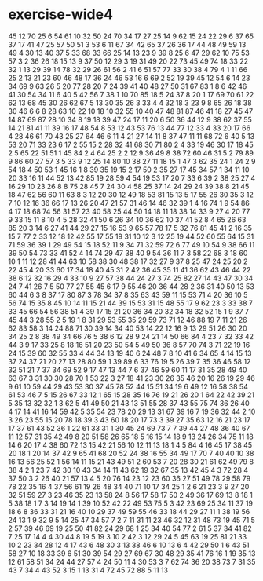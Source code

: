 # exercise-wide4
45
12
70
25
6
54
61
10
32
50
24
70
34
17
27
25
14
9
62
15
24
22
29
6
37
65
37
17
41
47
25
57
50
51
3
53
6
11
67
34
42
65
37
26
36
17
44
48
49
59
13
49
4
30
13
40
37
5
33
68
33
66
25
14
13
23
9
39
8
25
6
47
29
62
10
75
53
57
3
2
36
26
18
15
13
9
37
50
12
29
3
19
31
49
20
22
73
45
49
74
18
33
22
32
1
13
29
39
14
78
32
29
26
61
56
2
41
6
51
57
77
33
30
38
4
79
4
1
11
66
25
2
13
21
23
60
46
48
17
36
24
46
53
16
6
69
2
52
19
39
45
12
54
6
14
23
34
69
9
63
26
5
20
77
28
20
7
24
39
41
40
48
27
50
31
67
83
1
8
6
42
46
41
30
54
34
11
6
40
5
42
56
7
38
1
10
70
85
18
5
24
37
8
20
1
17
69
70
61
22
62
13
68
45
30
26
62
67
5
13
30
35
26
3
33
4
4
32
18
3
23
9
8
65
26
18
38
30
46
6
6
8
28
63
10
22
10
18
10
32
55
10
40
47
48
81
87
46
41
18
27
45
47
14
87
69
87
28
10
34
8
19
18
39
47
24
17
11
20
6
50
36
44
12
9
38
62
37
55
14
21
81
41
11
39
16
17
48
54
8
53
12
43
53
76
13
44
77
12
33
4
33
20
17
66
4
28
46
61
70
43
25
27
64
46
6
11
4
21
27
14
11
8
37
47
11
11
68
72
6
40
5
13
53
20
71
33
23
6
17
2
55
15
2
28
32
41
68
30
71
80
2
4
33
19
46
30
17
18
45
2
5
65
22
51
51
1
45
84
2
4
64
25
2
2
12
9
36
49
8
38
72
60
46
31
5
2
79
89
9
86
60
27
57
3
5
33
9
12
25
14
80
10
38
27
11
18
15
1
47
3
62
35
24
1
24
2
9
54
18
4
50
53
1
45
16
1
8
39
35
19
15
2
17
50
2
35
27
17
45
34
57
1
34
11
10
20
33
16
11
44
52
13
42
85
19
28
59
4
54
19
53
17
20
7
33
6
39
2
38
25
27
4
16
29
10
23
26
8
8
75
28
45
7
24
30
4
58
25
37
14
24
29
24
39
38
8
21
45
18
47
62
56
60
11
63
8
3
12
20
30
12
49
18
53
81
15
13
5
17
55
26
30
35
3
12
7
10
12
16
36
66
17
13
26
20
47
21
57
31
46
14
46
32
39
1
4
16
74
1
9
54
86
4
17
18
68
74
56
31
57
23
40
58
25
44
50
14
18
11
18
38
14
33
9
27
4
20
77
9
33
15
11
8
10
4
5
28
32
41
50
6
26
34
10
36
62
10
37
41
52
8
4
65
26
63
85
20
3
14
6
27
41
44
29
27
15
16
53
9
65
57
78
17
5
32
76
81
45
41
2
16
35
15
7
77
2
33
12
18
12
42
55
17
55
19
31
10
12
3
12
25
19
44
52
60
55
64
15
31
71
59
36
39
1
29
49
54
15
18
52
11
9
34
71
32
59
72
6
77
49
10
54
9
38
66
11
39
50
54
73
33
41
52
4
14
74
29
47
38
40
9
54
36
11
7
3
58
22
68
3
18
60
10
1
11
12
28
41
44
63
10
58
38
30
48
38
17
32
27
9
37
8
25
47
24
25
20
2
22
45
4
20
33
60
17
34
18
40
45
31
2
42
36
45
35
11
41
36
62
43
46
44
22
38
6
12
32
16
29
4
33
10
9
27
57
38
44
24
27
3
74
25
82
27
14
43
47
30
34
24
7
41
26
7
5
50
77
27
55
45
6
17
9
55
46
20
36
44
28
2
36
31
40
50
13
53
60
44
6
3
8
37
17
80
87
3
78
34
37
8
35
63
43
59
11
15
53
71
4
20
36
10
5
56
74
15
35
8
45
10
14
11
15
21
44
39
15
53
31
15
48
55
17
9
62
23
3
33
38
7
33
45
66
54
56
38
51
4
39
17
15
21
20
36
34
20
32
34
18
32
52
15
1
9
37
7
45
44
3
28
55
2
5
19
1
8
31
29
53
55
35
29
59
73
71
12
46
88
19
7
11
21
26
62
83
58
3
14
24
88
71
30
39
14
34
40
53
14
22
12
16
9
13
29
51
26
30
20
34
25
2
8
38
49
34
66
76
5
38
6
12
28
9
24
21
14
50
66
84
4
23
7
32
33
42
44
3
9
17
33
25
8
18
16
51
20
23
50
54
5
49
50
36
8
57
70
74
3
71
22
19
16
24
15
39
60
32
55
33
4
44
34
13
19
40
6
24
48
7
8
10
41
6
34
65
4
14
15
13
37
24
37
21
20
27
13
28
80
59
1
39
89
6
33
76
19
5
26
39
7
35
36
46
58
12
32
51
21
7
37
34
69
52
9
17
47
13
44
7
6
37
46
59
60
11
17
31
35
28
49
40
63
67
3
31
30
30
28
70
1
53
22
3
27
18
41
23
30
26
35
46
20
16
26
19
29
46
9
61
10
59
44
29
43
53
30
37
45
78
52
44
15
51
34
19
6
49
12
16
58
38
54
61
53
46
7
5
15
26
67
33
12
1
65
15
28
35
16
76
19
21
26
20
1
64
22
42
39
21
5
35
13
32
32
1
3
62
5
41
49
50
21
43
13
51
55
28
37
43
55
75
74
36
26
40
4
17
14
41
16
14
59
42
5
35
54
23
78
20
29
13
31
67
39
16
7
19
36
32
44
2
10
3
26
23
55
15
20
78
18
39
3
43
60
18
20
17
73
3
39
27
35
63
12
16
21
23
17
17
37
61
43
52
36
1
22
61
33
31
1
30
45
24
69
73
7
7
39
44
27
48
36
40
67
11
12
57
31
35
42
49
8
20
51
58
26
65
18
5
16
15
14
18
9
13
24
26
34
75
11
18
14
6
20
17
4
38
60
72
13
15
42
21
56
10
12
11
13
18
1
4
5
84
4
16
45
17
38
45
20
18
1
20
14
37
42
9
65
41
68
20
52
24
38
16
55
34
49
17
70
7
40
40
10
38
16
13
56
25
52
1
56
14
11
15
21
43
49
51
2
60
53
7
20
28
30
21
61
62
49
79
8
38
4
2
1
23
7
42
30
10
43
34
14
11
43
62
19
32
67
35
13
42
45
4
3
72
28
4
37
50
3
2
26
40
21
57
13
4
5
20
76
14
23
12
23
60
36
27
51
49
78
29
58
79
78
22
35
16
4
37
56
61
19
26
48
34
40
71
10
17
34
25
1
2
6
21
23
3
9
27
20
32
51
59
27
3
23
46
35
23
13
58
24
8
56
17
58
17
50
2
49
36
17
69
13
8
18
1
5
38
18
1
7
3
14
19
14
1
39
10
52
42
22
49
53
75
5
3
42
23
69
25
34
11
37
19
18
6
8
36
33
31
21
16
40
10
29
37
49
59
55
46
33
18
44
29
27
11
1
38
19
56
24
13
1
9
32
9
5
14
25
47
34
57
7
2
7
11
31
11
23
46
32
12
31
48
73
19
45
71
5
2
57
39
46
69
19
25
50
41
82
24
29
68
1
25
34
40
54
77
2
61
5
37
34
41
82
7
25
17
14
4
4
30
44
8
19
5
19
3
10
2
42
3
12
29
24
5
45
63
19
25
81
21
33
10
2
23
34
28
12
4
17
43
6
48
30
3
13
38
46
6
10
13
6
4
42
29
50
1
6
43
51
58
27
10
18
33
39
6
51
30
39
54
29
27
69
67
30
48
29
35
41
76
16
1
19
35
13
12
61
58
51
34
24
44
27
57
4
24
50
11
4
30
53
3
7
62
74
36
20
38
73
7
31
35
43
7
34
4
43
52
3
15
1
13
31
4
72
45
72
88
5
11
13
